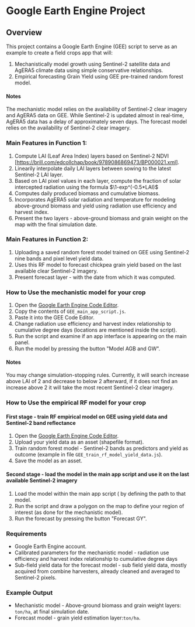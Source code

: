 # Google Earth Engine Project

## Overview
This project contains a Google Earth Engine (GEE) script to serve as an example to create a field crops app that will:
1. Mechanistically model growth using Sentinel-2 satellite data and AgERA5 climate data using simple conservative relationships. 
2. Empirical forecasting Grain Yield using GEE pre-trained random forest model.
   
#### Notes
The mechanistic model relies on the availability of Sentinel-2 clear imagery and AgERA5 data on GEE. While Sentinel-2 is updated almost in real-time, AgERA5 data has a delay of approximately seven days. The forecast model relies on the availability of Sentinel-2 clear imagery.

### Main Features in Function 1:
1. Compute LAI (Leaf Area Index) layers based on Sentinel-2 NDVI [https://brill.com/edcollchap/book/9789086869473/BP000021.xml].
2. Linearily interpolate daily LAI layers between sowing to the latest Sentinel-2 LAI layer.
3. Based on LAI pixel values in each layer, compute the fraction of solar intercepted radiation using the formula $\1-exp^(-0.5*LAI)$ 
4. Computes daily produced biomass and cumulative biomass.
5. Incorporates AgERA5 solar radiation and temperature for modeling above-ground biomass and yield using radiation use efficiency and harvest index.
6. Present the two layers - above-ground biomass and grain weight on the map with the final simulation date.

### Main Features in Function 2:
1. Uploading a saved random forest model trained on GEE using Sentinel-2 nine bands and pixel level yield data.
2. Uses this RF model to forecast chickpea grain yield based on the last available clear Sentinel-2 imagery.
3. Present forecast layer - with the date from which it was computed.

### How to Use the mechanistic model for your crop
1. Open the [Google Earth Engine Code Editor](https://code.earthengine.google.com/).
2. Copy the contents of `GEE_main_app_script.js`.
3. Paste it into the GEE Code Editor.
4. Change radiation use efficiency and harvest index relationship to cumulative degree days (locations are mentioned inside the script). 
5. Run the script and examine if an app interface is appearing on the main panel.
6. Run the model by pressing the button "Model AGB and GW".

#### Notes
You may change simulation-stopping rules. Currently, it will search increase above LAI of 2 and decrease to below 2 afterward, if it does not find an increase above 2 it will take the most recent Sentinel-2 clear imagery. 

### How to Use the empirical RF model for your crop
#### First stage - train RF empirical model on GEE using yield data and Sentinel-2 band reflectance 
1. Open the [Google Earth Engine Code Editor](https://code.earthengine.google.com/).
2. Upload your yield data as an asset (shapefile format).
3. Train random forest model - Sentinel-2 bands as predictors and yield as outcome (example in file `GEE_train_rf_model_yield_data.js`). 
4. Save the model as an asset.
#### Second stage - load the model in the main app script and use it on the last available Sentinel-2 imagery 
1. Load the model within the main app script ( by defining the path to that model.
2. Run the script and draw a polygon on the map to define your region of interest (as done for the mechanistic model). 
3. Run the forecast by pressing the button "Forecast GY".
   
### Requirements
- Google Earth Engine account.
- Calibrated parameters for the mechanistic model  - radiation use efficiency and harvest index relationship to cumulative degree days
- Sub-field yield data for the forecast model - sub field yield data, mostly acquired from combine harvesters, already cleaned and averaged to Sentinel-2 pixels. 

### Example Output
- Mechanistic model - Above-ground biomass and grain weight layers: `ton/ha`, at final simulation date. 
- Forecast model - grain yield estimation layer:`ton/ha`.
